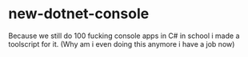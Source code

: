 # new-dotnet-console
Because we still do 100 fucking console apps in C# in school i made a toolscript for it. (Why am i even doing this anymore i have a job now)

